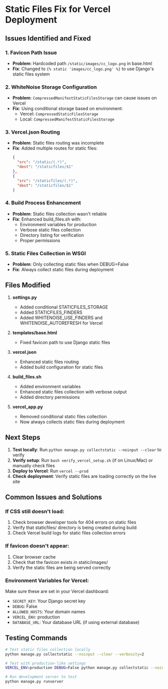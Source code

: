 # Static Files Fix for Vercel Deployment

## Issues Identified and Fixed

### 1. **Favicon Path Issue**
- **Problem**: Hardcoded path `/static/images/cc_logo.png` in base.html
- **Fix**: Changed to `{% static 'images/cc_logo.png' %}` to use Django's static files system

### 2. **WhiteNoise Storage Configuration**
- **Problem**: `CompressedManifestStaticFilesStorage` can cause issues on Vercel
- **Fix**: Using conditional storage based on environment:
  - Vercel: `CompressedStaticFilesStorage`
  - Local: `CompressedManifestStaticFilesStorage`

### 3. **Vercel.json Routing**
- **Problem**: Static files routing was incomplete
- **Fix**: Added multiple routes for static files:
  ```json
  {
    "src": "/static/(.*)",
    "dest": "/staticfiles/$1"
  },
  {
    "src": "/staticfiles/(.*)",
    "dest": "/staticfiles/$1"
  }
  ```

### 4. **Build Process Enhancement**
- **Problem**: Static files collection wasn't reliable
- **Fix**: Enhanced build_files.sh with:
  - Environment variables for production
  - Verbose static files collection
  - Directory listing for verification
  - Proper permissions

### 5. **Static Files Collection in WSGI**
- **Problem**: Only collecting static files when DEBUG=False
- **Fix**: Always collect static files during deployment

## Files Modified

1. **settings.py**
   - Added conditional STATICFILES_STORAGE
   - Added STATICFILES_FINDERS
   - Added WHITENOISE_USE_FINDERS and WHITENOISE_AUTOREFRESH for Vercel

2. **templates/base.html**
   - Fixed favicon path to use Django static files

3. **vercel.json**
   - Enhanced static files routing
   - Added build configuration for static files

4. **build_files.sh**
   - Added environment variables
   - Enhanced static files collection with verbose output
   - Added directory permissions

5. **vercel_app.py**
   - Removed conditional static files collection
   - Now always collects static files during deployment

## Next Steps

1. **Test locally**: Run `python manage.py collectstatic --noinput --clear` to verify
2. **Verify setup**: Run `bash verify_vercel_setup.sh` (if on Linux/Mac) or manually check files
3. **Deploy to Vercel**: Run `vercel --prod`
4. **Check deployment**: Verify static files are loading correctly on the live site

## Common Issues and Solutions

### If CSS still doesn't load:
1. Check browser developer tools for 404 errors on static files
2. Verify that staticfiles/ directory is being created during build
3. Check Vercel build logs for static files collection errors

### If favicon doesn't appear:
1. Clear browser cache
2. Check that the favicon exists in static/images/
3. Verify the static files are being served correctly

### Environment Variables for Vercel:
Make sure these are set in your Vercel dashboard:
- `SECRET_KEY`: Your Django secret key
- `DEBUG`: False
- `ALLOWED_HOSTS`: Your domain names
- `VERCEL_ENV`: production
- `DATABASE_URL`: Your database URL (if using external database)

## Testing Commands

```bash
# Test static files collection locally
python manage.py collectstatic --noinput --clear --verbosity=2

# Test with production-like settings
VERCEL_ENV=production DEBUG=False python manage.py collectstatic --noinput --clear

# Run development server to test
python manage.py runserver
```
